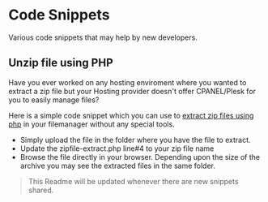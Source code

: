 # Code Snippets

Various code snippets that may help by new developers.

## Unzip file using PHP

Have you ever worked on any hosting enviroment where you wanted to extract a zip file but your Hosting provider doesn't offer CPANEL/Plesk for you to easily manage files? 

Here is a simple code snippet which you can use to [extract zip files using php](zipfile-extract.php) in your filemanager without any special tools. 
- Simply upload the file in the folder where you have the file to extract.
- Update the zipfile-extract.php line#4 to your zip file name
- Browse the file directly in your browser. Depending upon the size of the archive you may see the extracted files in the same folder. 



> This Readme will be updated whenever there are new snippets shared. 
